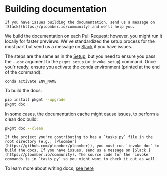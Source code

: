 # Building documentation

```{note}
If you have issues building the documentation, send us a message on [Slack](https://ploomber.io/community) and we'll help you.
```

We build the documentation on each Pull Request; however, you might run it locally for faster previews. We've standardized the setup process for the most part but send us a message on [Slack](https://ploomber.io/community) if you have issues.

The steps are the same as in the [Setup](../contributing/setup.md#setup), but you need to ensure you pass the `--doc` argument to the `pkgmt setup` (or `invoke setup`) command. Once you'r ready, ensure you activate the conda environment (printed at the end of the command):

```sh
conda activate ENV_NAME
```

To build the docs:

```sh
pip install pkgmt --upgrade
pkgmt doc
```

In some cases, the documentation cache might cause issues, to perform a clean doc build:

```sh
pkgmt doc --clean
```

```{warning}
If the project you're contributing to has a `tasks.py` file in the root directory (e.g., [Ploomber](https://github.com/ploomber/ploomber)), you must run `invoke doc` to build the docs. If you have issues, send us a message on [Slack.](https://ploomber.io/community). The source code for the `invoke` commands is in `tasks.py` so you might want to check it out as well.
```

To learn more about writing docs, [see here](../maintainer/doc-guide.md)